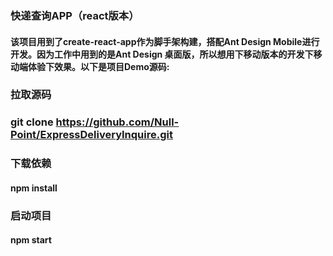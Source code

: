 ### 快递查询APP（react版本）   
#### 该项目用到了create-react-app作为脚手架构建，搭配Ant Design Mobile进行开发。因为工作中用到的是Ant Design 桌面版，所以想用下移动版本的开发下移动端体验下效果。以下是项目Demo源码:   
### 拉取源码   
### git clone https://github.com/Null-Point/ExpressDeliveryInquire.git   
### 下载依赖   
#### npm install   
### 启动项目   
#### npm start

